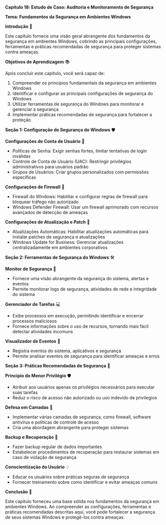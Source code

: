 **Capítulo 18: Estudo de Caso: Auditoria e Monitoramento de Segurança**

**Tema: Fundamentos da Segurança em Ambientes Windows**

**Introdução** 💬

Este capítulo fornece uma visão geral abrangente dos fundamentos da segurança em ambientes Windows, cobrindo as principais configurações, ferramentas e práticas recomendadas de segurança para proteger sistemas contra ameaças.

**Objetivos de Aprendizagem** 📚

Após concluir este capítulo, você será capaz de:

1. Compreender os princípios fundamentais da segurança em ambientes Windows
2. Identificar e configurar as principais configurações de segurança do Windows
3. Utilizar ferramentas de segurança do Windows para monitorar e gerenciar a segurança
4. Implementar práticas recomendadas de segurança para fortalecer a proteção

**Seção 1: Configuração de Segurança do Windows** 🛡️

**Configurações de Conta de Usuário** 👤

- Políticas de Senha: Exigir senhas fortes, limitar tentativas de login inválidas
- Controle de Conta de Usuário (UAC): Restringir privilégios administrativos para usuários padrão
- Grupos de Usuários: Criar grupos personalizados com permissões específicas

**Configurações de Firewall** 🚫

- Firewall do Windows: Habilitar e configurar regras de firewall para bloquear tráfego não autorizado
- Windows Defender Firewall: Usar um firewall aprimorado com recursos avançados de detecção de ameaças

**Configurações de Atualização e Patch** 🔄

- Atualizações Automáticas: Habilitar atualizações automáticas para instalar patches de segurança e atualizações
- Windows Update for Business: Gerenciar atualizações centralizadamente em ambientes corporativos

**Seção 2: Ferramentas de Segurança do Windows** 🛠️

**Monitor de Segurança** 👀

- Fornece uma visão abrangente da segurança do sistema, alertas e eventos
- Permite monitorar logs de segurança, atividades de rede e integridade do sistema

**Gerenciador de Tarefas** 💻

- Exibe processos em execução, permitindo identificar e encerrar processos maliciosos
- Fornece informações sobre o uso de recursos, tornando mais fácil detectar atividades incomuns

**Visualizador de Eventos** 📣

- Registra eventos do sistema, aplicativos e segurança
- Permite analisar eventos de segurança para identificar ameaças e erros

**Seção 3: Práticas Recomendadas de Segurança** 🔑

**Princípio do Menor Privilégio** 🛡️

- Atribuir aos usuários apenas os privilégios necessários para executar suas tarefas
- Reduz o risco de acesso não autorizado ou uso indevido de privilegios

**Defesa em Camadas** 🏰

- Implementar várias camadas de segurança, como firewall, software antivírus e políticas de controle de acesso
- Cria uma abordagem abrangente para proteger sistemas

**Backup e Recuperação** 💽

- Fazer backup regular de dados importantes
- Estabelecer procedimentos de recuperação para restaurar sistemas em caso de violação de segurança

**Conscientização do Usuário** 💡

- Educar os usuários sobre práticas seguras de segurança
- Fornecer treinamento sobre como identificar e evitar ameaças comuns

**Conclusão** 🏁

Este capítulo forneceu uma base sólida nos fundamentos da segurança em ambientes Windows. Ao compreender as configurações, ferramentas e práticas recomendadas descritas aqui, você pode fortalecer a segurança de seus sistemas Windows e protegê-los contra ameaças.